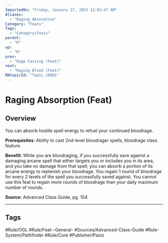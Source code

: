 ```yaml
---
ImportedOn: "Friday, January 27, 2023 12:02:47 AM"
Aliases:
  - "Raging Absorption"
Category: "Feats"
Tags:
  - "Category/Feats"
parent:
  - "R"
up:
  - "R"
prev:
  - "Rage Casting (Feat)"
next:
  - "Raging Blood (Feat)"
RWtopicId: "Topic_19801"
---
```

# Raging Absorption (Feat)
## Overview
You can absorb hostile spell energy to refuel your continued bloodrage.

**Prerequisites**: Ability to cast 2nd-level bloodrager spells, bloodrage class feature.

**Benefit**: While you are bloodraging, if you successfully save against a damaging arcane spell that either targets you or includes you in its area, and you take no damage from that spell, you can absorb a portion of its arcane energy to replenish your bloodrage. You regain 1 round of bloodrage for every 2 levels of the spell you successfully saved against. You cannot use this feat to regain more rounds of bloodrage than your daily maximum number of rounds.

**Source:** Advanced Class Guide, pg. 154


---
## Tags
#Rule/OGL #Rule/Feat--General- #Sources/Advanced-Class-Guide #Rule-System/Pathfinder #Rule/Core #Publisher/Paizo

